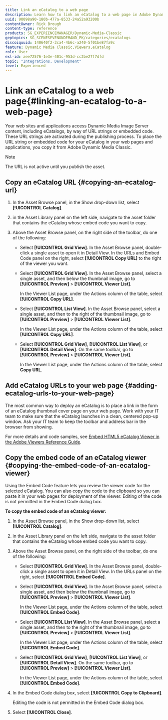 ```yaml
---
title: Link an eCatalog to a web page
description: Learn how to link an eCatalog to a web page in Adobe Dynamic Media Classic.
uuid: 90098a90-180b-477a-8533-24a52a93200b
contentOwner: Rick Brough
content-type: reference
products: SG_EXPERIENCEMANAGER/Dynamic-Media-Classic
geptopics: SG_SCENESEVENONDEMAND_PK/categories/ecatalogs
discoiquuid: 140640f2-3ca4-4b6c-a240-5f01be87fa9c
feature: Dynamic Media Classic,Viewers,eCatalog
role: User
exl-id: aee72576-1e3e-401c-953d-cc2be27f7dfd
topic: "Integrations, Development"
level: Experienced
---
```

# Link an eCatalog to a web page{#linking-an-ecatalog-to-a-web-page}

Your web sites and applications access Dynamic Media Image Server content, including eCatalogs, by way of URL strings or embedded code. These URL strings are activated during the publishing process. To place the URL string or embedded code for your eCatalog in your web pages and applications, you copy it from Adobe Dynamic Media Classic.

>[!NOTE]
>
>The URL is not active until you publish the asset.

## Copy an eCatalog URL {#copying-an-ecatalog-url}

1. In the Asset Browse panel, in the Show drop-down list, select **[!UICONTROL Catalog]**.
1. in the Asset Library panel on the left side, navigate to the asset folder that contains the eCatalog whose embed code you want to copy.
1. Above the Asset Browse panel, on the right side of the toolbar, do one of the following:

    * Select **[!UICONTROL Grid View]**. In the Asset Browse panel, double-click a single asset to open it in Detail View. In the URLs and Embed Code panel on the right, select **[!UICONTROL Copy URL]** to the right of the viewer you want.
    * Select **[!UICONTROL Grid View]**. In the Asset Browse panel, select a single asset, and then below the thumbnail image, go to **[!UICONTROL Preview]** > **[!UICONTROL Viewer List]**.

      In the Viewer List page, under the Actions column of the table, select **[!UICONTROL Copy URL]**.

    * Select **[!UICONTROL List View]**. In the Asset Browse panel, select a single asset, and then to the right of the thumbnail image, go to **[!UICONTROL Preview]** > **[!UICONTROL Viewer List]**.

      In the Viewer List page, under the Actions column of the table, select **[!UICONTROL Copy URL]**.

    * Select **[!UICONTROL Grid View]**, **[!UICONTROL List View]**, or **[!UICONTROL Detail View]**. On the same toolbar, go to **[!UICONTROL Preview]** > **[!UICONTROL Viewer List]**.

      In the Viewer List page, under the Actions column of the table, select **Copy URL**.

## Add eCatalog URLs to your web page {#adding-ecatalog-urls-to-your-web-page}

The most common way to deploy an eCatalog is to place a link in the form of an eCatalog thumbnail cover page on your web page. Work with your IT team to make sure that the eCatalog launches in a clean, centered pop-up window. Ask your IT team to keep the toolbar and address bar in the browser from showing.

For more details and code samples, see [Embed HTML5 eCatalog Viewer in the Adobe Viewers Reference Guide](https://experienceleague.adobe.com/docs/dynamic-media-developer-resources/library/viewers-aem-assets-dmc/ecatalog/c-html5-20-ecatalog-viewer-about.html#section-e1c3106f5b3e445d9b95be337c2f94e2).

## Copy the embed code of an eCatalog viewer {#copying-the-embed-code-of-an-ecatalog-viewer}

Using the Embed Code feature lets you review the viewer code for the selected eCatalog. You can also copy the code to the clipboard so you can paste it in your web pages for deployment of the viewer. Editing of the code is not permitted in the Embed Code dialog box.

**To copy the embed code of an eCatalog viewer:**

1. In the Asset Browse panel, in the Show drop-down list, select **[!UICONTROL Catalog]**.
1. in the Asset Library panel on the left side, navigate to the asset folder that contains the eCatalog whose embed code you want to copy.
1. Above the Asset Browse panel, on the right side of the toolbar, do one of the following:

    * Select **[!UICONTROL Grid View]**. In the Asset Browse panel, double-click a single asset to open it in Detail View. In the URLs panel on the right, select **[!UICONTROL Embed Code]**.
    * Select **[!UICONTROL Grid View]**. In the Asset Browse panel, select a single asset, and then below the thumbnail image, go to **[!UICONTROL Preview]** > **[!UICONTROL Viewer List]**.

      In the Viewer List page, under the Actions column of the table, select **[!UICONTROL Embed Code]**.

    * Select **[!UICONTROL List View]**. In the Asset Browse panel, select a single asset, and then to the right of the thumbnail image, go to **[!UICONTROL Preview]** > **[!UICONTROL Viewer List]**.

      In the Viewer List page, under the Actions column of the table, select **[!UICONTROL Embed Code]**.

    * Select **[!UICONTROL Grid View]**, **[!UICONTROL List View]**, or **[!UICONTROL Detail View]**. On the same toolbar, go to **[!UICONTROL Preview]** > **[!UICONTROL Viewer List]**.

      In the Viewer List page, under the Actions column of the table, select **[!UICONTROL Embed Code]**.

1. In the Embed Code dialog box, select **[!UICONTROL Copy to Clipboard]**.

   Editing the code is not permitted in the Embed Code dialog box.

1. Select **[!UICONTROL Close]**.
